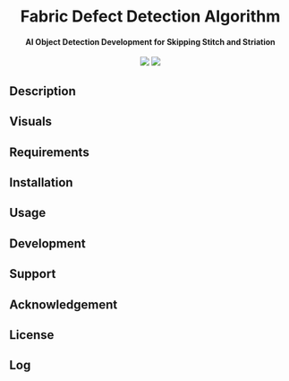 <h1 align="center">
  Fabric Defect Detection Algorithm
</h1>

<h4 align="center">
  AI Object Detection Development for Skipping Stitch and Striation
</h4>

<div align="center">
  <a href="https://www.python.org/"><img src="https://img.shields.io/badge/python-3.5%20%7C%203.6%20%7C%203.7-blue"></a>
  <a href="https://github.com/shuaih7/inspection_paddle/tree/master/Fabric_defect_detection"><img src="https://img.shields.io/badge/version-0.2.0-brightgreen"></a>
</div>

## Description

## Visuals


## Requirements


## Installation


## Usage


## Development


## Support


## Acknowledgement


## License


## Log


